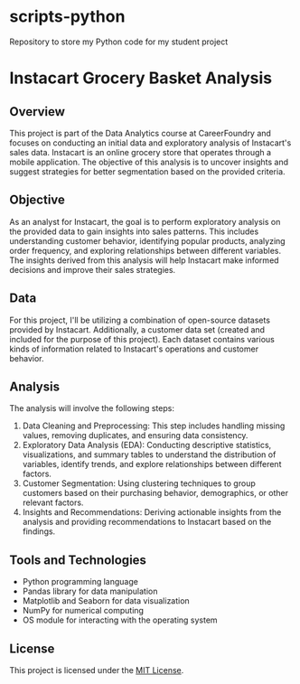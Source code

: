 # scripts-python
Repository to store my Python code for my student project

# Instacart Grocery Basket Analysis

## Overview

This project is part of the Data Analytics course at CareerFoundry and focuses on conducting an initial data and exploratory analysis of Instacart's sales data. Instacart is an online grocery store that operates through a mobile application. The objective of this analysis is to uncover insights and suggest strategies for better segmentation based on the provided criteria.

## Objective

As an analyst for Instacart, the goal is to perform exploratory analysis on the provided data to gain insights into sales patterns. This includes understanding customer behavior, identifying popular products, analyzing order frequency, and exploring relationships between different variables. The insights derived from this analysis will help Instacart make informed decisions and improve their sales strategies.

## Data

For this project, I'll be utilizing a combination of open-source datasets provided by Instacart. Additionally, a customer data set (created and included for the purpose of
this project). Each dataset contains various kinds of information related to Instacart's operations and customer behavior. 


## Analysis

The analysis will involve the following steps:

1. Data Cleaning and Preprocessing: This step includes handling missing values, removing duplicates, and ensuring data consistency.
2. Exploratory Data Analysis (EDA): Conducting descriptive statistics, visualizations, and summary tables to understand the distribution of variables, identify trends, and explore relationships between different factors.
3. Customer Segmentation: Using clustering techniques to group customers based on their purchasing behavior, demographics, or other relevant factors.
4. Insights and Recommendations: Deriving actionable insights from the analysis and providing recommendations to Instacart based on the findings.

## Tools and Technologies

- Python programming language
- Pandas library for data manipulation
- Matplotlib and Seaborn for data visualization
- NumPy for numerical computing
- OS module for interacting with the operating system




## License

This project is licensed under the [MIT License](LICENSE).
